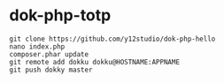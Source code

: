 dok-php-totp
=============

```
git clone https://github.com/y12studio/dok-php-hello
nano index.php
composer.phar update
git remote add dokku dokku@HOSTNAME:APPNAME
git push dokky master
```